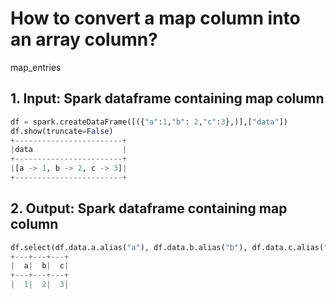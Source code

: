 # How to convert a map column into an array column?

map\_entries



## 1.  Input:  Spark dataframe containing map column

```python
df = spark.createDataFrame([({"a":1,"b": 2,"c":3},)],["data"])
df.show(truncate=False)
+------------------------+
|data                    |
+------------------------+
|[a -> 1, b -> 2, c -> 3]|
+------------------------+
```

## 2.  Output: Spark dataframe containing map column

```python
df.select(df.data.a.alias("a"), df.data.b.alias("b"), df.data.c.alias("c") ).show()
+---+---+---+
|  a|  b|  c|
+---+---+---+
|  1|  2|  3|
```



